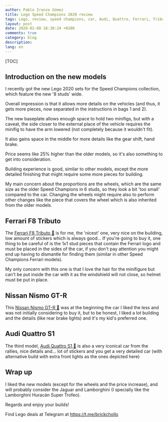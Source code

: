 ```yaml
---
author: Pablo Iranzo Gómez
title: Lego Speed Champions 2020 review
tags: Lego, review, speed champions, car, Audi, Quattro, Ferrari, Tributo, Nissan, Nismo, 76897, 76896, 76895
layout: post
date: 2020-02-08 16:30:24 +0100
comments: true
category: blog
description:
lang: en
---
```


[TOC]

## Introduction on the new models

I recently got the new Lego 2020 sets for the Speed Champions collection,
which feature the new '8 studs' wide.

Overall impression is that it allows more details on the vehicles (and thus,
it gets more pieces, now separated in the instructions in bags 1 and 2).

The new baseplate allows enough space to hold two minifigs, but with a
caveat, the side closer to the external place of the vehicle requires the
minifig to have the arm lowered (not completely because it wouldn't fit).

It also gains space in the middle for more details like the gear shift, hand
brake.

Price seems like 25% higher than the older models, so it's also something to
get into consideration.

Building experience is good, similar to other models, except the more
detailed finishing that might require some more pieces for building.

My main concern about the proportions are the wheels, which are the same
size as the older Speed Champions in 6 studs, so they look a bit 'too small'
compared to the car. Changing the wheels might require also to perform other
changes like the piece that covers the wheel which is also inherited from
the older models.

## Ferrari F8 Tributo

The [Ferrari F8 Tributo 🛒](https://www.amazon.es/dp/B07W5PWLN3?tag=redken-21)
is for me, the 'nicest' one, very nice on the building, low amount of
stickers which is always good... If you're going to buy it, one thing to be
careful of is the 1x1 stud pieces that contain the Ferrari logo and must be
placed in the sides of the car, if you don't pay attention you might end
up having to dismantle for finding them (similar in other Speed Champions
Ferrari models).

My only concern with this one is that I love the hair for the minifigure but
can't be put inside the car with it as the windshield will not close, so
helmet must be put in place.

<div class="elegant-instagram" data-instagram-id="B8T4WCzIhKv"></div>

## Nissan Nismo GT-R

This [Nissan Nismo GT-R 🛒](https://www.amazon.es/dp/B07W7TKVVP?tag=redken-21)
was at the beginning the car I liked the less and was not initially
considering to buy it, but to be honest, I liked a lot building and the
details (like rear brake lights) and it's my kid's preferred one.

<div class="elegant-instagram" data-instagram-id="B8T4wb5oM2h"></div>

## Audi Quattro S1

The third model, [Audi Quattro S1 🛒](https://www.amazon.es/dp/B07W6Q9G1R?tag=redken-21)
is also a very iconical car from the rallies, nice details and... lot of
stickers and you get a very detailed car (with alternative build with extra
front lights as the ones depicted here)

<div class="elegant-instagram" data-instagram-id="B8T4jg-oluV"></div>

## Wrap up

I liked the new models (except for the wheels and the price increase), and
will probably consider the Jaguar and Lamborghini (I specially like the
Lamborghini Huracán Super Trofeo).

Regards and enjoy your builds!

Find Lego deals at Telegram at <https://t.me/brickchollo>
